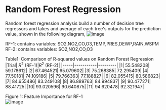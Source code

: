 # Random Forest Regression 

Random forest regression analysis build a number of decision tree regressors and takes and average of each tree's outputs for the prediction value, shown in the following diagram, ![image](https://user-images.githubusercontent.com/104601435/175798891-57e53611-4c68-42c6-9897-338b7254211f.png)


RF-1: contains variables: SO2,NO2,CO,O3,TEMP,PRES,DEWP,RAIN,WSPM  
RF-2: contains variables: SO2,NO2,CO,O3  

Table1: Comparison of R-squared values on Random Forest Regression
|Trial| $R^2$ (RF-1)|$R^2$ (RF-2)|
|-----|-----------|---------|
|1|	55.548208|	59.178612|
|2|	67.464521|	65.079602|
|3|	75.268385|	72.295409|
|4|	77.50181|	74.109186|
|5|	79.766363|	77.188827|
|6|	82.055415|	80.586823|
|7|	84.655486|	83.249108|
|8|	86.889763|	84.994837|
|9|	90.477271|	88.41725|
|10|	93.020596|	90.640875|
|11|	94.620478|	92.321947|  




Figure 1: Feature Importance for RF-1  
![image](https://user-images.githubusercontent.com/104601435/176066687-88ba814e-7514-4128-92d5-a7adb079a5f9.png)


